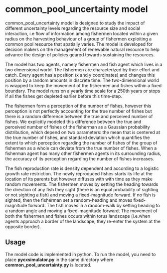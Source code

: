 # common_pool_uncertainty model

common_pool_uncertainty model is designed to study the impact of  different uncertainty levels regarding the resource size and  social interaction, i.e flow of information among fishermen located within a given radius on the harvesting behaviour of a group of fishermen exploiting a common pool resource that spatially varies. The model is developed for decision makers on the management  of renewable natural resource to help advance the design of policies geared towards sustaining the resources.

The model has two agents, namely fishermen  and fish agent which lives in a two dimensional world. The fishermen are characterized by their effort and catch. Every agent has a position (x and y coordinates) and changes this position by a random amounts in discrete time. The two-dimensional world is wrapped to keep the movement of the fishermen and fishes within a fixed boundary.  The model runs on a yearly time scale for a 250th years or stops if all the fishes get depleted earlier before this time-step.

The fishermen form a perception of the number of fishes, however this perception is not perfectly accounting for the true number of fishes but there is a random difference between the true and perceived number of fishes. We explicitly modeled this difference between the true and perceived number of fishes of the fisherman as a Gaussian probability distribution, which depend on two parameters: the mean that is centered at the true number of fishes, and standard deviation which quantifies the extent to which perception regarding the number of fishes of the group of fishermen as a whole can deviate from the true number of fishes. When a fisherman agent has many other fishermen agents in its surrounding radius, the accuracy of its perception regarding the number of fishes increases. 

The fish reproduction rate is density dependent and according to a logistic growth rate restriction. The newly reproduced fishes starts its life at the location of its parents but however diffuses with  with time as they make random movements. The fishermen moves by setting the heading towards the direction of any fish they sight (there is an equal probability of sighting or not sighting a fish) and moving a fixed-magnitude forward. If no fish is sighted, then the fisherman set a random-heading and moves fixed-magnitude forward. The fish moves in a random-walk by setting heading to a random angle and moving a fixed-magnitude  forward.  The movement of both the fishermen and fishes occurs within torus landscape (i.e.when agents approach a border of the landscape, they re-enter the system at the opposite border).


## Usage
The model code is implemented in python. To run the model, you need to place **pycxsimulator.py** in the same directory where **common_pool_uncertainty.py** is located.


